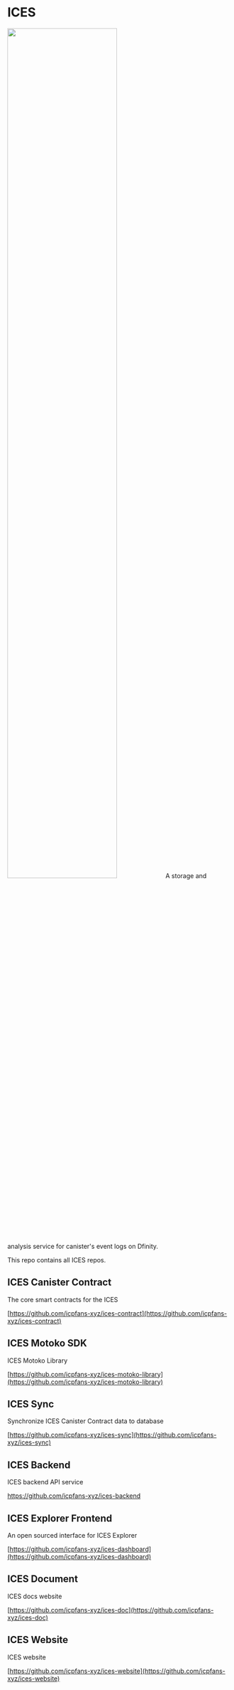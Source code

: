 # ICES
<img src="https://doc.ices.one/assets/images/logo_full_title-cf61cd610321bc6205ec642846bfcfdf.png" width="70%" />
A storage and analysis service for canister's event logs on Dfinity.

This repo contains all ICES repos.




## ICES Canister Contract

The core smart contracts for the ICES

[https://github.com/icpfans-xyz/ices-contract](https://github.com/icpfans-xyz/ices-contract)

## ICES Motoko SDK

ICES  Motoko Library

[https://github.com/icpfans-xyz/ices-motoko-library](https://github.com/icpfans-xyz/ices-motoko-library)

## ICES Sync

Synchronize  ICES Canister Contract data to database

[https://github.com/icpfans-xyz/ices-sync](https://github.com/icpfans-xyz/ices-sync)

## ICES Backend

ICES backend API service

https://github.com/icpfans-xyz/ices-backend


## ICES Explorer Frontend

An open sourced interface for ICES Explorer

[https://github.com/icpfans-xyz/ices-dashboard](https://github.com/icpfans-xyz/ices-dashboard)

## ICES Document

ICES docs website

[https://github.com/icpfans-xyz/ices-doc](https://github.com/icpfans-xyz/ices-doc)

## ICES Website

ICES website

[https://github.com/icpfans-xyz/ices-website](https://github.com/icpfans-xyz/ices-website)
